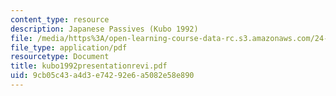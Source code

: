 ```yaml
---
content_type: resource
description: Japanese Passives (Kubo 1992)
file: /media/https%3A/open-learning-course-data-rc.s3.amazonaws.com/24-953-argument-structure-and-syntax-spring-2003/9cb05c43a4d3e74292e6a5082e58e890_kubo1992presentationrevi.pdf
file_type: application/pdf
resourcetype: Document
title: kubo1992presentationrevi.pdf
uid: 9cb05c43-a4d3-e742-92e6-a5082e58e890
---
```

